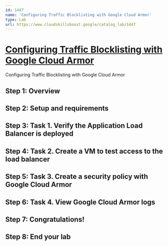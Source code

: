 ```yaml
---
id: 1447
name: 'Configuring Traffic Blocklisting with Google Cloud Armor'
type: Lab
url: https://www.cloudskillsboost.google/catalog_lab/1447
---
```


# [Configuring Traffic Blocklisting with Google Cloud Armor](https://www.cloudskillsboost.google/catalog_lab/1447)

Configuring Traffic Blocklisting with Google Cloud Armor

## Step 1: Overview

## Step 2: Setup and requirements

## Step 3: Task 1. Verify the Application Load Balancer is deployed

## Step 4: Task 2. Create a VM to test access to the load balancer

## Step 5: Task 3. Create a security policy with Google Cloud Armor

## Step 6: Task 4. View Google Cloud Armor logs

## Step 7: Congratulations!

## Step 8: End your lab
